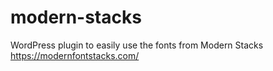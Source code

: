 # modern-stacks

WordPress plugin to easily use the fonts from Modern Stacks https://modernfontstacks.com/

